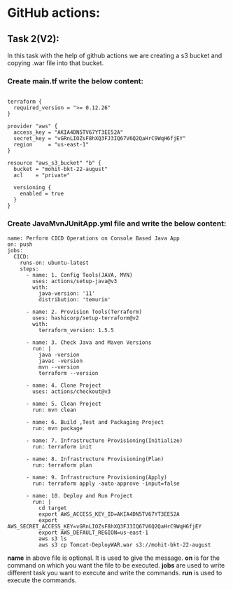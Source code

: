 # GitHub actions:
## Task 2(V2): 
In this task with the help of github actions we are creating a s3 bucket and copying .war file into that bucket. <br>

### Create main.tf write the below content: <br>

```

terraform {
  required_version = ">= 0.12.26"
}

provider "aws" {
  access_key = "AKIA4DN5TV67YT3EE52A"
  secret_key = "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"
  region     = "us-east-1"
}

resource "aws_s3_bucket" "b" {
  bucket = "mohit-bkt-22-august"
  acl    = "private"

  versioning {
    enabled = true
  }
}

```

### Create JavaMvnJUnitApp.yml file and write the below content: <br>

```
name: Perform CICD Operations on Console Based Java App
on: push
jobs:
  CICD:
    runs-on: ubuntu-latest
    steps:
      - name: 1. Config Tools(JAVA, MVN)
        uses: actions/setup-java@v3
        with:
          java-version: '11'
          distribution: 'temurin'

      - name: 2. Provision Tools(Terraform)
        uses: hashicorp/setup-terraform@v2
        with:
          terraform_version: 1.5.5

      - name: 3. Check Java and Maven Versions
        run: |
          java -version
          javac -version
          mvn --version
          terraform --version

      - name: 4. Clone Project
        uses: actions/checkout@v3     

      - name: 5. Clean Project
        run: mvn clean

      - name: 6. Build ,Test and Packaging Project
        run: mvn package 
      
      - name: 7. Infrastructure Provisioning(Initialize)
        run: terraform init

      - name: 8. Infrastructure Provisioning(Plan)
        run: terraform plan 

      - name: 9. Infrastructure Provisioning(Apply)
        run: terraform apply -auto-approve -input=false

      - name: 10. Deploy and Run Project
        run: |
          cd target
          export AWS_ACCESS_KEY_ID=AKIA4DN5TV67YT3EE52A
          export AWS_SECRET_ACCESS_KEY=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
          export AWS_DEFAULT_REGION=us-east-1
          aws s3 ls
          aws s3 cp Tomcat-DeployWAR.war s3://mohit-bkt-22-august

```

**name** in above file is optional. It is used to give the message.
**on** is for the command on which you want the file to be executed.
**jobs** are used to write different task you want to execute and write the commands.
**run** is used to execute the commands.









